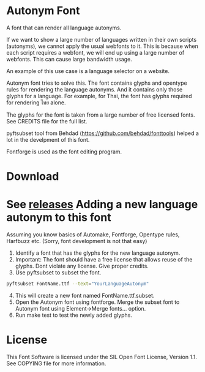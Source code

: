 Autonym Font
============

A font that can render all language autonyms.

If we want to show a large number of languages written in their own scripts
(autonyms), we cannot apply the usual webfonts to it. This is because when
each script requires a webfont, we will end up using a large number of
webfonts. This can cause large bandwidth usage.

An example of this use case is a language selector on a website.

Autonym font tries to solve this. The font contains glyphs and opentype rules
for rendering the language autonyms. And it contains only those glyphs for
a language. For example, for Thai, the font has glyphs required for
rendering ไทย alone.

The glyphs for the font is taken from a large number of free licensed fonts.
See CREDITS file for the full list.

pyftsubset tool from Behdad (https://github.com/behdad/fonttools) helped a lot
in the develpment of this font.

Fontforge is used as the font editing program.

Download
========
See [releases](https://github.com/santhoshtr/AutonymFont/releases)
Adding a new language autonym to this font
==========================================

Assuming you know basics of Automake, Fontforge, Opentype rules, Harfbuzz etc.
(Sorry, font development is not that easy)

1. Identify a font that has the glyphs for the new language autonym.
2. Important: The font should have a free license that allows reuse of the
glyphs. Dont violate any license. Give proper credits.
3. Use pyftsubset to subset the font.

```bash
pyftsubset FontName.ttf --text="YourLanguageAutonym"
```
4. This will create a new font named FontName.ttf.subset.
5. Open the Autonym font using fontforge. Merge the subset font to Autonym font
using Element->Merge fonts... option.
6. Run make test to test the newly added glyphs.

License
======

This Font Software is licensed under the SIL Open Font License, Version 1.1.
See COPYING file for more information.
